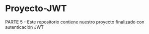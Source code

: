 # Proyecto-JWT
PARTE 5 - Este repositorio contiene nuestro proyecto finalizado con autenticación JWT
